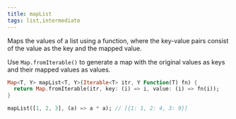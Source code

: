 ```yaml
---
title: mapList
tags: list,intermediate
---
```


Maps the values of a list using a function, where the key-value pairs consist of the value as the key and the mapped value.

Use `Map.fromIterable()` to generate a map with the original values as keys and their mapped values as values.

```dart
Map<T, Y> mapList<T, Y>(Iterable<T> itr, Y Function(T) fn) {
  return Map.fromIterable(itr, key: (i) => i, value: (i) => fn(i));
}
```

```dart
mapList([1, 2, 3], (a) => a * a); // [{1: 1, 2: 4, 3: 9}]
```
